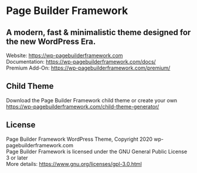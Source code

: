 # Page Builder Framework

## A modern, fast & minimalistic theme designed for the new WordPress Era.

Website: https://wp-pagebuilderframework.com  
Documentation: https://wp-pagebuilderframework.com/docs/  
Premium Add-On: https://wp-pagebuilderframework.com/premium/  

## Child Theme
Download the Page Builder Framework child theme or create your own  
https://wp-pagebuilderframework.com/child-theme-generator/

## License
Page Builder Framework WordPress Theme, Copyright 2020 wp-pagebuilderframework.com  
Page Builder Framework is licensed under the GNU General Public License 3 or later  
More details: https://www.gnu.org/licenses/gpl-3.0.html
